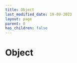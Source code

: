 ```yaml
---
title: Object
last_modified_date: 19-09-2023
layout: page
parent: O
has_children: false
---
```


Object
======

